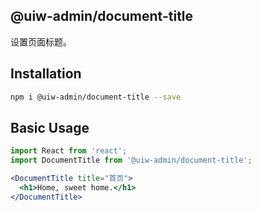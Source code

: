 @uiw-admin/document-title
---

设置页面标题。

## Installation

```bash
npm i @uiw-admin/document-title --save
```

## Basic Usage

```jsx
import React from 'react';
import DocumentTitle from '@uiw-admin/document-title';

<DocumentTitle title="首页">
  <h1>Home, sweet home.</h1>
</DocumentTitle>
```
